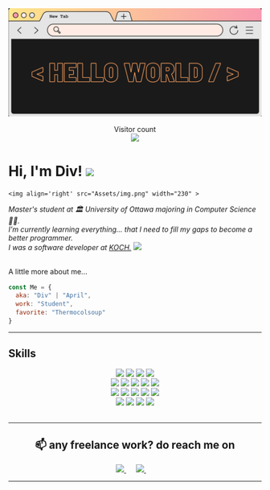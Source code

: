   <img src="Assets/_hello world  (1).png">
  <p align="center"> 
    Visitor count<br>
    <img src="https://profile-counter.glitch.me/divu0804/count.svg" />
  </p>

  <h1>
    Hi, I'm Div! 
    <img src="https://media.giphy.com/media/mGcNjsfWAjY5AEZNw6/giphy.gif" width="50"></h2>
  </h1>


    <img align='right' src="Assets/img.png" width="230" >  


  <p><em>
    Master's student at 🏛 University of Ottawa majoring in Computer Science👩‍🎓.<br>
    I’m currently learning everything... that I need to fill my gaps to become a better programmer.<br>
    I was a software developer at <a href="https://www.kochind.com/">KOCH.</a>
    <img src="https://media.giphy.com/media/WUlplcMpOCEmTGBtBW/giphy.gif" width="30"> 
  </em></p>
  

  <br>
  A little more about me...  

  ```javascript
  const Me = {
    aka: "Div" | "April",
    work: "Student",
    favorite: "Thermocolsoup"
  }
  ```

  <hr>

  ## Skills

  <div align="center">
  <img src="https://img.shields.io/badge/AWS%20-%23FF9900.svg?&style=for-the-badge&logo=amazon-aws&logoColor=white"/>
  <img src="https://img.shields.io/badge/typescript%20-%23007ACC.svg?&style=for-the-badge&logo=typescript&logoColor=white"/>
  <img src="https://img.shields.io/badge/node.js%20-%2343853D.svg?&style=for-the-badge&logo=node.js&logoColor=white"/>
  <img src="https://img.shields.io/badge/javascript%20-%23323330.svg?&style=for-the-badge&logo=javascript&logoColor=%23F7DF1E"/>
  </div>

  <div align="center">
  <img src="https://img.shields.io/badge/react%20-%2320232a.svg?&style=for-the-badge&logo=react&logoColor=%2361DAFB"/>
  <img src="https://img.shields.io/badge/laravel%20-%23FF2D20.svg?&style=for-the-badge&logo=laravel&logoColor=white"/>
  <img src="https://img.shields.io/badge/php-%23777BB4.svg?&style=for-the-badge&logo=php&logoColor=white"/>
  <img src="https://img.shields.io/badge/html5%20-%23E34F26.svg?&style=for-the-badge&logo=html5&logoColor=white"/>
  <img src="https://img.shields.io/badge/css3%20-%231572B6.svg?&style=for-the-badge&logo=css3&logoColor=white"/>
  </div>

  <div align="center">
  <img src="https://img.shields.io/badge/git%20-%23F05033.svg?&style=for-the-badge&logo=git&logoColor=white"/>
  <img src="https://img.shields.io/badge/mysql-%2300f.svg?&style=for-the-badge&logo=mysql&logoColor=white"/>
  <img src="https://img.shields.io/badge/python%20-%2314354C.svg?&style=for-the-badge&logo=python&logoColor=white"/>
  <img src="https://img.shields.io/badge/java-%23ED8B00.svg?&style=for-the-badge&logo=java&logoColor=white"/>
  <img src="https://img.shields.io/badge/angular.js%20-%23E23237.svg?&style=for-the-badge&logo=angularjs&logoColor=white"/>
  </div>

  <div align="center">
  <img src="https://img.shields.io/badge/-jest-%23C21325?style=for-the-badge&logo=jest&logoColor=white"/>
  <img src="https://img.shields.io/badge/yarn-%232C8EBB.svg?style=for-the-badge&logo=yarn&logoColor=white"/>
  <img src="https://img.shields.io/badge/datadog-%23632CA6.svg?style=for-the-badge&logo=datadog&logoColor=white"/>
  <img src="https://img.shields.io/badge/azure%20-%230072C6.svg?&style=for-the-badge&logo=azure-devops&logoColor=white"/>
  </div>

  <br>
  <hr>

  <h2  align="center">📫 any freelance work? do reach me on</h2>
  <p align="center">
    <a target="_blank"href="https://www.linkedin.com/in/divya-r-170906188">
    <img src="https://img.shields.io/badge/linkedin-%230077B5.svg?&style=for-the-badge&logo=linkedin&logoColor=white" />
    </a>
    &nbsp;&nbsp;&nbsp;&nbsp;
    <a href="mailto:84divr@gmail.com?subject=Hello%20Div,%20From%20Github">
    <img src="https://img.shields.io/badge/gmail-%23D14836.svg?&style=for-the-badge&logo=gmail&logoColor=white" />
    </a>
    &nbsp;&nbsp;&nbsp;&nbsp;
  </p>
  </h2>

  <hr>

  <!-- <img align="center" src="https://github-readme-streak-stats.herokuapp.com?user=divu0804&theme=vue-dark&hide_border=true&date_format=M%20j%5B%2C%20Y%5D" alt="My github stats" /> -->

  <!-- <img align="center" src="https://github-readme-stats.vercel.app/api?username=divu0804&show_icons=true&include_all_commits=true&theme=cobalt&hide_border=true" alt="My github stats" />  -->

  <!-- <img align="center" src="https://github-readme-stats.vercel.app/api/top-langs/?username=divu0804&layout=compact&theme=cobalt&hide_border=true" /> -->
